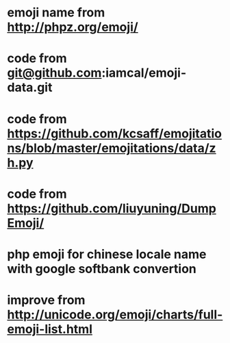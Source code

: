 # emoji name from  http://phpz.org/emoji/
# code from git@github.com:iamcal/emoji-data.git
# code from https://github.com/kcsaff/emojitations/blob/master/emojitations/data/zh.py
# code from https://github.com/liuyuning/DumpEmoji/
# php emoji for chinese locale name  with google  softbank convertion
# improve from http://unicode.org/emoji/charts/full-emoji-list.html
